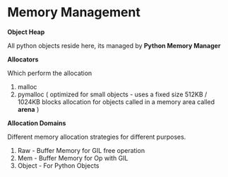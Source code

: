 # Memory Management

**Object Heap**

All python objects reside here, its managed by **Python Memory Manager**

**Allocators**

Which perform the allocation

1. malloc
2. pymalloc ( optimized for small objects - uses a fixed size 512KB / 1024KB blocks allocation for objects called in a memory area called **arena** )

**Allocation Domains**

Different memory allocation strategies for different purposes.

1. Raw - Buffer Memory for GIL free operation
2. Mem - Buffer Memory for Op with GIL
3. Object - For Python Objects
